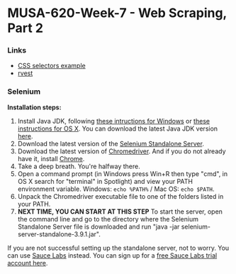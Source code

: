 # MUSA-620-Week-7 - Web Scraping, Part 2

### Links
* [CSS selectors example](https://blueshift.io/selectors3.html)
* [rvest](https://cran.r-project.org/web/packages/rvest/rvest.pdf)

### Selenium

**Installation steps:**
1. Install Java JDK, following [these intructions for Windows](https://docs.oracle.com/javase/8/docs/technotes/guides/install/windows_jdk_install.html) or [these instructions for OS X](https://docs.oracle.com/javase/8/docs/technotes/guides/install/mac_jdk.html). You can download the latest Java JDK version [here](http://www.oracle.com/technetwork/java/javase/downloads/index.html).
2. Download the latest version of the [Selenium Standalone Server](http://www.seleniumhq.org/download/).
3. Download the latest version of [Chromedriver](https://sites.google.com/a/chromium.org/chromedriver/). And if you do not already have it, install [Chrome](https://www.google.com/chrome/).
4. Take a deep breath. You're halfway there.
5. Open a command prompt (in Windows press Win+R then type "cmd", in OS X search for "terminal" in Spotlight) and view your PATH environment variable. Windows: `echo %PATH%` / Mac OS: `echo $PATH`.
6. Unpack the Chromedriver executable file to one of the folders listed in your PATH.
7. **NEXT TIME, YOU CAN START AT THIS STEP** To start the server, open the command line and go to the directory where the Selenium Standalone Server file is downloaded and run "java -jar selenium-server-standalone-3.9.1.jar".

If you are not successful setting up the standalone server, not to worry. You can use [Sauce Labs](https://saucelabs.com/) instead. You can sign up for a [free Sauce Labs trial account here](https://saucelabs.com/signup/trial).
